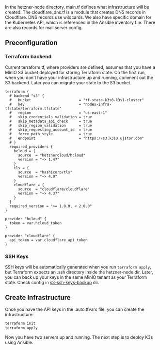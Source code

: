 In the hetzner-node directory, main.tf defines what infrastructure will be created. The cloudflare_dns.tf is a module that creates DNS records in Cloudflare. DNS records use wildcards. We also have specific domain for the Kubernetes API, which is referenced in the Ansible inventory file. There are also records for mail server config.

## Preconfiguration

### Terraform backend
Current terraform.tf, where providers are defined, assumes that you have a MinIO S3 bucket deployed for storing Terraform state.
On the first run, when you don't have your infrastructure up and running, comment out the S3 backend. Later you can migrate your state to the S3 bucket.

```hcl
terraform {
  # backend "s3" {
  #   bucket                      = "tf-state-k3s0-k3s1-cluster"
  #   key                         = "nodes-infra-tfstate/terraform.tfstate"
  #   region                      = "us-east-1"
  #   skip_credentials_validation = true
  #   skip_metadata_api_check     = true
  #   skip_region_validation      = true
  #   skip_requesting_account_id  = true
  #   force_path_style            = true
  #   endpoint                    = "https://s3.k3s0.ujstor.com"
  # }
  required_providers {
    hcloud = {
      source  = "hetznercloud/hcloud"
      version = "~> 1.47"
    }
    tls = {
      source  = "hashicorp/tls"
      version = "~> 4.0"
    }
    cloudflare = {
      source  = "cloudflare/cloudflare"
      version = "~> 4.37"
    }
  }
  required_version = ">= 1.0.0, < 2.0.0"
}

provider "hcloud" {
  token = var.hcloud_token
}

provider "cloudflare" {
  api_token = var.cloudflare_api_token
}
```

### SSH Keys

SSH keys will be automatically generated when you run `terraform apply`, but Terraform expects an .ssh directory inside the hetzner-node dir.
Later, you can back up your keys in the same MinIO tenant as your Terraform state.
Check config in [s3-ssh-keys-backup](https://github.com/Ujstor/k3s-single-node-iac/tree/master/terraform/s3-ssh-keys-backup) dir.

## Create Infrastructure

Once you have the API keys in the .auto.tfvars file, you can create the infrastructure:

```bash
terraform init
terraform apply
```

Now you have two servers up and running. The next step is to deploy K3s using Ansible.
